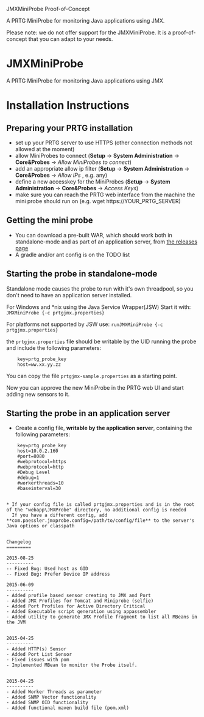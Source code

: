 JMXMiniProbe Proof-of-Concept

A PRTG MiniProbe for monitoring Java applications using JMX.

Please note: we do not offer support for the JMXMiniProbe. It is a proof-of-concept that you can adapt to your needs.


JMXMiniProbe
============

A PRTG MiniProbe for monitoring Java applications using JMX

Installation Instructions
=========================

Preparing your PRTG installation
--------------------------------

- set up your PRTG server to use HTTPS (other connection methods not allowed at the moment)
- allow MiniProbes to connect (**Setup** -> **System Administration** -> **Core&Probes** -> *Allow MiniProbes to connect*)
- add an appropriate allow ip filter (**Setup** -> **System Administration** -> **Core&Probes** -> *Allow IPs* , e.g. any) 
- define a new accesskey for the MiniProbes (**Setup** -> **System Administration** -> **Core&Probes** -> *Access Keys*)
- make sure you can reach the PRTG web interface from the machine the mini probe should run on (e.g. wget https://YOUR_PRTG_SERVER)

Getting the mini probe
------------------

- You can download a pre-built WAR, which should work both in standalone-mode and as part of an application server, from 
[the releases page](https://github.com/PaesslerAG/JMXMiniProbe/releases)
- A gradle and/or ant config is on the TODO list

Starting the probe in standalone-mode
-------------------------------------

Standalone mode causes the probe to run with it's own threadpool, so you don't need to have an application server installed.

For Windows and *nix using the Java Service Wrapper(JSW) Start it with:
    ```JMXMiniProbe {-c prtgjmx.properties}```

For platforms not supported by JSW use:
    ```runJMXMiniProbe {-c prtgjmx.properties}```

the ```prtgjmx.properties``` file should be writable by the UID running the probe and include the following parameters:

```
    key=prtg_probe_key
    host=ww.xx.yy.zz
```
You can copy the file ```prtgjmx-sample.properties``` as a starting point.

Now you can approve the new MiniProbe in the PRTG web UI and start adding new sensors to it.

Starting the probe in an application server
-------------------------------------------

* Create a config file, **writable by the application server**, containing the following parameters:
```
    key=prtg_probe_key
    host=10.0.2.160
    #port=8080
    #webprotocol=https
    #webprotocol=http
    #Debug Level
    #debug=1
    #workerthreads=10
    #baseinterval=30
    

* If your config file is called prtgjmx.properties and is in the root of the "webapp\JMXProbe" directory, no additional config is needed
  If you have a different config, add **com.paessler.jmxprobe.config=/path/to/config/file** to the server's Java options or classpath


Changelog
=========

2015-08-25
----------
-- Fixed Bug: Used host as GID
-- Fixed Bug: Prefer Device IP address

2015-06-09
----------
- Added profile based sensor creating to JMX and Port
- Added JMX Profiles for Tomcat and Miniprobe (selfie)
- Added Port Profiles for Active Directory Critical
- Added Executable script generation using appassembler
- Added utility to generate JMX Profile fragment to list all MBeans in the JVM


2015-04-25
----------
- Added HTTP(s) Sensor
- Added Port List Sensor
- Fixed issues with pom
- Implemented MBean to monitor the Probe itself.


2015-04-25
----------
- Added Worker Threads as parameter
- Added SNMP Vector functionality
- Added SNMP OID functionality
- Added functional maven build file (pom.xml)

